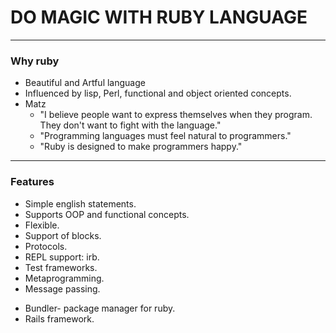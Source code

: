 # DO MAGIC WITH RUBY LANGUAGE
----

### Why ruby
* Beautiful and Artful language
* Influenced by lisp, Perl, functional and object oriented concepts.
* Matz
  - "I believe people want to express themselves when they program. They don't want to fight with the language."
  - "Programming languages must feel natural to programmers."
  - "Ruby is designed to make programmers happy."
----

### Features
  - Simple english statements.
  - Supports OOP and functional concepts.
  - Flexible.
  - Support of blocks.
  - Protocols.
  - REPL support: irb.
  - Test frameworks.
  - Metaprogramming.
  - Message passing.

* Bundler- package manager for ruby.
* Rails framework.
